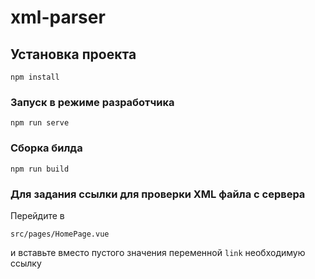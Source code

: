 # xml-parser

## Установка проекта

```
npm install
```

### Запуск в режиме разработчика

```
npm run serve
```

### Сборка билда

```
npm run build
```

### Для задания ссылки для проверки XML файла с сервера

Перейдите в

```
src/pages/HomePage.vue
```

и вставьте вместо пустого значения переменной `link` необходимую ссылку
